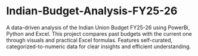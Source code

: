 # Indian-Budget-Analysis-FY25-26
A data-driven analysis of the Indian Union Budget FY25-26 using PowerBi, Python and Excel. This project compares past budgets with the current one through visuals and practical Excel formulas. Features self-curated, categorized-to-numeric data for clear insights and efficient understanding.

